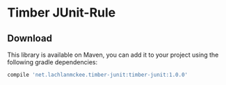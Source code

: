 # Timber JUnit-Rule

## Download
This library is available on Maven, you can add it to your project using the following gradle dependencies:

```gradle
compile 'net.lachlanmckee.timber-junit:timber-junit:1.0.0'
```
